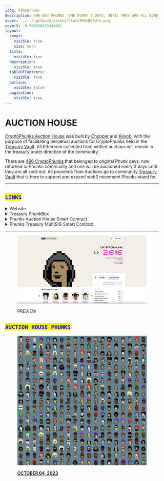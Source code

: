 ```yaml
---
icon: hammer-war
description: 496 DEV PHUNKS, ONE EVERY 3 DAYS, UNTIL THEY ARE ALL GONE!
cover: ../../.gitbook/assets/F1As5TWXsBE9Ura.png
coverY: -6.709916589434661
layout:
  cover:
    visible: true
    size: hero
  title:
    visible: true
  description:
    visible: true
  tableOfContents:
    visible: true
  outline:
    visible: false
  pagination:
    visible: true
---
```


# AUCTION HOUSE

[CryptoPhunks Auction House](https://twitter.com/PhunksAuction) was built by [Chopper](https://twitter.com/chopper__dad) and [Kenobi](https://twitter.com/OG_Kenobi_Hello) with the purpose of facilitating perpetual auctions for CryptoPhunks held in the [Treasury Vault](https://etherscan.io/address/0x61f874551c69f0e40c9f55219107b408c989adec). All Ethereum collected from settled auctions will remain in the treasury under direction of the community.

There are [496 CryptoPhunks](https://notlarvalabs.com/cryptophunks/phunkbox?address=0x61f874551c69f0E40c9f55219107B408C989aDEc) that belonged to original Phunk devs, now returned to Phunks community and one will be auctioned every 3 days until they are all sold-out. All proceeds from Auctions go to community [Treasury Vault](https://etherscan.io/address/0x61f874551c69f0e40c9f55219107b408c989adec) that is here to support and expand web3 movement Phunks stand for.

***

## <mark style="color:blue;">`LINKS`</mark>

<details>

<summary>Website</summary>

[https://phunks.auction](https://phunks.auction/)

</details>

<details>

<summary>Treasury PhunkBox</summary>

[https://notlarvalabs.com/cryptophunks/phunkbox?address=0x61f874551c69f0E40c9f55219107B408C989aDEc](https://notlarvalabs.com/cryptophunks/phunkbox?address=0x61f874551c69f0E40c9f55219107B408C989aDEc)

</details>

<details>

<summary>Phunks Auction House Smart Contract</summary>

[https://etherscan.io/address/0x0E7f7d8007C0FCcAc2a813a25f205b9030697856](https://etherscan.io/address/0x0E7f7d8007C0FCcAc2a813a25f205b9030697856)

</details>

<details>

<summary>Phunks Treasury MultiSIG Smart Contract</summary>

[https://etherscan.io/address/0x61f874551c69f0e40c9f55219107b408c989adec](https://etherscan.io/address/0x61f874551c69f0e40c9f55219107b408c989adec)

</details>

***

<figure><img src="../../.gitbook/assets/Bildschirmfoto 2022-10-02 um 00.54.34.png" alt=""><figcaption><p>PREVIEW</p></figcaption></figure>

## <mark style="color:blue;">`AUCTION HOUSE PHUNKS`</mark>

<div data-full-width="true"><figure><img src="../../.gitbook/assets/phunktreasury.eth.jpg" alt=""><figcaption><p><a href="https://notlarvalabs.com/cryptophunks/phunkbox?address=0x61f874551c69f0E40c9f55219107B408C989aDEc"><strong>OCTOBER 04, 2023</strong></a></p></figcaption></figure></div>
